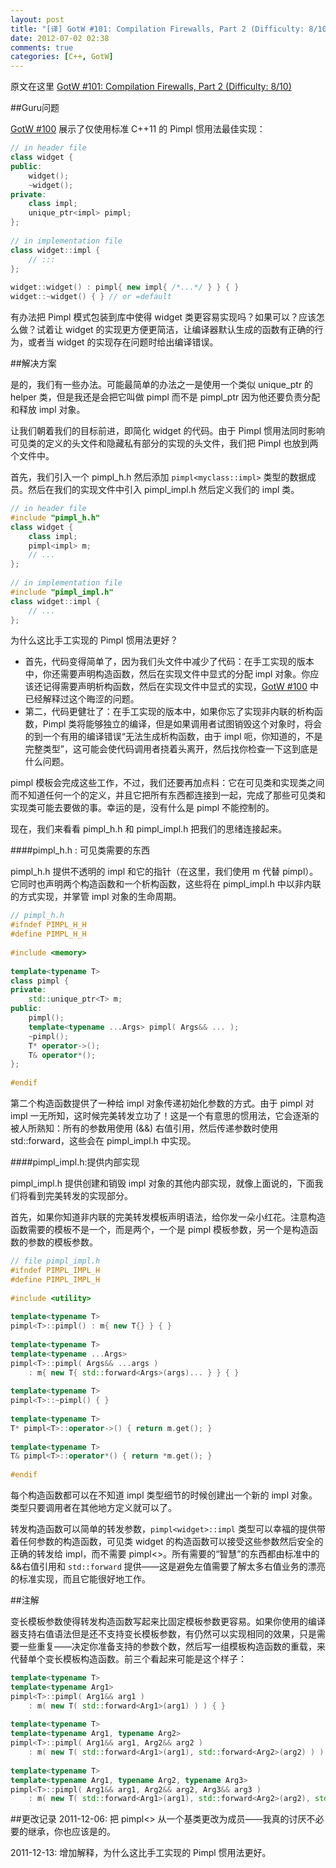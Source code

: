 ```yaml
---
layout: post
title: "[译] GotW #101: Compilation Firewalls, Part 2 (Difficulty: 8/10)"
date: 2012-07-02 02:38
comments: true
categories: [C++, GotW]
---
```


原文在这里 [GotW #101: Compilation Firewalls, Part 2 (Difficulty: 8/10)](http://herbsutter.com/gotw/_101/)


##Guru问题

[GotW #100][GotW100] 展示了仅使用标准 C++11 的 Pimpl 惯用法最佳实现：

``` cpp
// in header file
class widget {
public:
    widget();
    ~widget();
private:
    class impl;
    unique_ptr<impl> pimpl;
};
 
// in implementation file
class widget::impl {
    // :::
};
 
widget::widget() : pimpl{ new impl{ /*...*/ } } { }
widget::~widget() { } // or =default
```

有办法把 Pimpl 模式包装到库中使得 widget 类更容易实现吗？如果可以？应该怎么做？试着让 widget 的实现更方便更简洁，让编译器默认生成的函数有正确的行为，或者当 widget 的实现存在问题时给出编译错误。

  [GotW100]: http://bitdewy.github.com/blog/2012/06/30/gotw100/


<!-- more -->
##解决方案

是的，我们有一些办法。可能最简单的办法之一是使用一个类似 unique_ptr 的 helper 类，但是我还是会把它叫做 pimpl 而不是 pimpl_ptr 因为他还要负责分配和释放 impl 对象。

让我们朝着我们的目标前进，即简化 widget 的代码。由于 Pimpl 惯用法同时影响可见类的定义的头文件和隐藏私有部分的实现的头文件，我们把 Pimpl 也放到两个文件中。

首先，我们引入一个 pimpl_h.h 然后添加 `pimpl<myclass::impl>` 类型的数据成员。然后在我们的实现文件中引入 pimpl_impl.h 然后定义我们的 impl 类。

``` cpp
// in header file
#include "pimpl_h.h"
class widget {
    class impl;
    pimpl<impl> m;
    // ...
};
 
// in implementation file
#include "pimpl_impl.h"
class widget::impl {
    // ...
};
```

为什么这比手工实现的 Pimpl 惯用法更好？

- 首先，代码变得简单了，因为我们头文件中减少了代码：在手工实现的版本中，你还需要声明构造函数，然后在实现文件中显式的分配 impl 对象。你应该还记得需要声明析构函数，然后在实现文件中显式的实现，[GotW #100][GotW100] 中已经解释过这个晦涩的问题。
- 第二，代码更健壮了：在手工实现的版本中，如果你忘了实现非内联的析构函数，Pimpl 类将能够独立的编译，但是如果调用者试图销毁这个对象时，将会的到一个有用的编译错误“无法生成析构函数，由于 impl 呃，你知道的，不是完整类型”，这可能会使代码调用者挠着头离开，然后找你检查一下这到底是什么问题。

pimpl<T> 模板会完成这些工作，不过，我们还要再加点料：它在可见类和实现类之间而不知道任何一个的定义，并且它把所有东西都连接到一起，完成了那些可见类和实现类可能去要做的事。幸运的是，没有什么是 pimpl<T> 不能控制的。

现在，我们来看看 pimpl_h.h 和 pimpl_impl.h 把我们的思绪连接起来。


####pimpl_h.h : 可见类需要的东西

pimpl_h.h 提供不透明的 impl 和它的指针（在这里，我们使用 m 代替 pimpl）。它同时也声明两个构造函数和一个析构函数，这些将在 pimpl_impl.h 中以非内联的方式实现，并掌管 impl 对象的生命周期。

``` cpp
// pimpl_h.h
#ifndef PIMPL_H_H
#define PIMPL_H_H
 
#include <memory>
 
template<typename T>
class pimpl {
private:
    std::unique_ptr<T> m;
public:
    pimpl();
    template<typename ...Args> pimpl( Args&& ... );
    ~pimpl();
    T* operator->();
    T& operator*();
};
 
#endif
```

第二个构造函数提供了一种给 impl 对象传递初始化参数的方式。由于 pimpl 对 impl 一无所知，这时候完美转发立功了！这是一个有意思的惯用法，它会逐渐的被人所熟知：所有的参数用使用 (&&) 右值引用，然后传递参数时使用 std::forward，这些会在 pimpl_impl.h 中实现。


####pimpl_impl.h:提供内部实现

pimpl_impl.h 提供创建和销毁 impl 对象的其他内部实现，就像上面说的，下面我们将看到完美转发的实现部分。

首先，如果你知道非内联的完美转发模板声明语法，给你发一朵小红花。注意构造函数需要的模板不是一个，而是两个，一个是 pimpl 模板参数，另一个是构造函数的参数的模板参数。

``` cpp
// file pimpl_impl.h
#ifndef PIMPL_IMPL_H
#define PIMPL_IMPL_H
 
#include <utility>
 
template<typename T>
pimpl<T>::pimpl() : m{ new T{} } { }
 
template<typename T>
template<typename ...Args>
pimpl<T>::pimpl( Args&& ...args )
    : m{ new T{ std::forward<Args>(args)... } } { }
 
template<typename T>
pimpl<T>::~pimpl() { }
 
template<typename T>
T* pimpl<T>::operator->() { return m.get(); }
 
template<typename T>
T& pimpl<T>::operator*() { return *m.get(); }
 
#endif
```

每个构造函数都可以在不知道 impl 类型细节的时候创建出一个新的 impl 对象。类型只要调用者在其他地方定义就可以了。

转发构造函数可以简单的转发参数，`pimpl<widget>::impl` 类型可以幸福的提供带着任何参数的构造函数，可见类 widget 的构造函数可以接受这些参数然后安全的正确的转发给 impl，而不需要 pimpl<>。所有需要的“智慧”的东西都由标准中的&&右值引用和 `std::forward` 提供——这是避免左值需要了解太多右值业务的漂亮的标准实现，而且它能很好地工作。


##注解

变长模板参数使得转发构造函数写起来比固定模板参数更容易。如果你使用的编译器支持右值语法但是还不支持变长模板参数，有仍然可以实现相同的效果，只是需要一些重复——决定你准备支持的参数个数，然后写一组模板构造函数的重载，来代替单个变长模板构造函数。前三个看起来可能是这个样子：

``` cpp
template<typename T>
template<typename Arg1>
pimpl<T>::pimpl( Arg1&& arg1 )
    : m( new T( std::forward<Arg1>(arg1) ) ) { }
 
template<typename T>
template<typename Arg1, typename Arg2>
pimpl<T>::pimpl( Arg1&& arg1, Arg2&& arg2 )
    : m( new T( std::forward<Arg1>(arg1), std::forward<Arg2>(arg2) ) ) { }
 
template<typename T>
template<typename Arg1, typename Arg2, typename Arg3>
pimpl<T>::pimpl( Arg1&& arg1, Arg2&& arg2, Arg3&& arg3 )
    : m( new T( std::forward<Arg1>(arg1), std::forward<Arg2>(arg2), std::forward<Arg3>(arg3) ) ) { }
```

##更改记录
2011-12-06: 把 pimpl<> 从一个基类更改为成员——我真的讨厌不必要的继承，你也应该是的。

2011-12-13: 增加解释，为什么这比手工实现的 Pimpl 惯用法更好。
